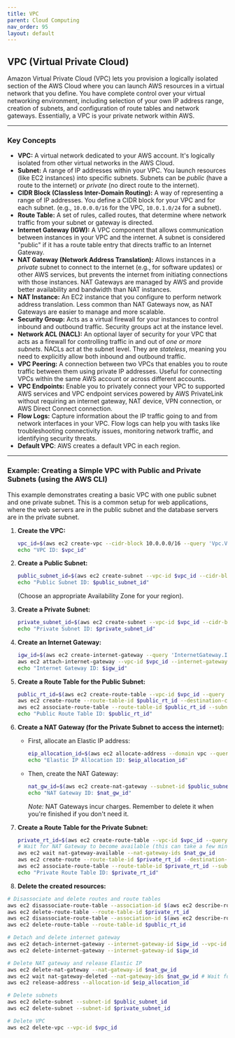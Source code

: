 ```yaml
---
title: VPC
parent: Cloud Computing
nav_order: 95
layout: default
---
```


## VPC (Virtual Private Cloud)

Amazon Virtual Private Cloud (VPC) lets you provision a logically isolated section of the AWS Cloud where you can launch AWS resources in a virtual network that you define. You have complete control over your virtual networking environment, including selection of your own IP address range, creation of subnets, and configuration of route tables and network gateways. Essentially, a VPC is your private network within AWS.

---

### Key Concepts

- **VPC:** A virtual network dedicated to your AWS account. It's logically isolated from other virtual networks in the AWS Cloud.
- **Subnet:** A range of IP addresses within your VPC. You launch resources (like EC2 instances) into specific subnets. Subnets can be _public_ (have a route to the internet) or _private_ (no direct route to the internet).
- **CIDR Block (Classless Inter-Domain Routing):** A way of representing a range of IP addresses. You define a CIDR block for your VPC and for each subnet. (e.g., `10.0.0.0/16` for the VPC, `10.0.1.0/24` for a subnet).
- **Route Table:** A set of rules, called routes, that determine where network traffic from your subnet or gateway is directed.
- **Internet Gateway (IGW):** A VPC component that allows communication between instances in your VPC and the internet. A subnet is considered "public" if it has a route table entry that directs traffic to an Internet Gateway.
- **NAT Gateway (Network Address Translation):** Allows instances in a _private_ subnet to connect to the internet (e.g., for software updates) or other AWS services, but prevents the internet from initiating connections with those instances. NAT Gateways are managed by AWS and provide better availability and bandwidth than NAT instances.
- **NAT Instance:** An EC2 instance that you configure to perform network address translation. Less common than NAT Gateways now, as NAT Gateways are easier to manage and more scalable.
- **Security Group:** Acts as a virtual firewall for your instances to control inbound and outbound traffic. Security groups act at the instance level.
- **Network ACL (NACL):** An optional layer of security for your VPC that acts as a firewall for controlling traffic in and out of _one or more subnets_. NACLs act at the subnet level. They are _stateless_, meaning you need to explicitly allow both inbound and outbound traffic.
- **VPC Peering:** A connection between two VPCs that enables you to route traffic between them using private IP addresses. Useful for connecting VPCs within the same AWS account or across different accounts.
- **VPC Endpoints:** Enable you to privately connect your VPC to supported AWS services and VPC endpoint services powered by AWS PrivateLink without requiring an internet gateway, NAT device, VPN connection, or AWS Direct Connect connection.
- **Flow Logs:** Capture information about the IP traffic going to and from network interfaces in your VPC. Flow logs can help you with tasks like troubleshooting connectivity issues, monitoring network traffic, and identifying security threats.
- **Default VPC**: AWS creates a default VPC in each region.

---

### Example: Creating a Simple VPC with Public and Private Subnets (using the AWS CLI)

This example demonstrates creating a basic VPC with one public subnet and one private subnet. This is a common setup for web applications, where the web servers are in the public subnet and the database servers are in the private subnet.

1.  **Create the VPC:**

    ```bash
    vpc_id=$(aws ec2 create-vpc --cidr-block 10.0.0.0/16 --query 'Vpc.VpcId' --output text)
    echo "VPC ID: $vpc_id"
    ```

2.  **Create a Public Subnet:**

    ```bash
    public_subnet_id=$(aws ec2 create-subnet --vpc-id $vpc_id --cidr-block 10.0.1.0/24 --availability-zone us-east-1a --query 'Subnet.SubnetId' --output text)
    echo "Public Subnet ID: $public_subnet_id"
    ```

    (Choose an appropriate Availability Zone for your region).

3.  **Create a Private Subnet:**

    ```bash
    private_subnet_id=$(aws ec2 create-subnet --vpc-id $vpc_id --cidr-block 10.0.2.0/24 --availability-zone us-east-1a --query 'Subnet.SubnetId' --output text)
    echo "Private Subnet ID: $private_subnet_id"
    ```

4.  **Create an Internet Gateway:**

    ```bash
    igw_id=$(aws ec2 create-internet-gateway --query 'InternetGateway.InternetGatewayId' --output text)
    aws ec2 attach-internet-gateway --vpc-id $vpc_id --internet-gateway-id $igw_id
    echo "Internet Gateway ID: $igw_id"
    ```

5.  **Create a Route Table for the Public Subnet:**

    ```bash
    public_rt_id=$(aws ec2 create-route-table --vpc-id $vpc_id --query 'RouteTable.RouteTableId' --output text)
    aws ec2 create-route --route-table-id $public_rt_id --destination-cidr-block 0.0.0.0/0 --gateway-id $igw_id
    aws ec2 associate-route-table --route-table-id $public_rt_id --subnet-id $public_subnet_id
    echo "Public Route Table ID: $public_rt_id"
    ```

6.  **Create a NAT Gateway (for the Private Subnet to access the internet):**

    - First, allocate an Elastic IP address:

      ```bash
      eip_allocation_id=$(aws ec2 allocate-address --domain vpc --query 'AllocationId' --output text)
      echo "Elastic IP Allocation ID: $eip_allocation_id"
      ```

    - Then, create the NAT Gateway:

      ```bash
      nat_gw_id=$(aws ec2 create-nat-gateway --subnet-id $public_subnet_id --allocation-id $eip_allocation_id --query 'NatGateway.NatGatewayId' --output text)
      echo "NAT Gateway ID: $nat_gw_id"
      ```

      _Note:_ NAT Gateways incur charges. Remember to delete it when you're finished if you don't need it.

7.  **Create a Route Table for the Private Subnet:**

    ```bash
    private_rt_id=$(aws ec2 create-route-table --vpc-id $vpc_id --query 'RouteTable.RouteTableId' --output text)
    # Wait for NAT Gateway to become available (this can take a few minutes):
    aws ec2 wait nat-gateway-available --nat-gateway-ids $nat_gw_id
    aws ec2 create-route --route-table-id $private_rt_id --destination-cidr-block 0.0.0.0/0 --nat-gateway-id $nat_gw_id
    aws ec2 associate-route-table --route-table-id $private_rt_id --subnet-id $private_subnet_id
    echo "Private Route Table ID: $private_rt_id"
    ```

8.  **Delete the created resources:**

```bash
# Disassociate and delete routes and route tables
aws ec2 disassociate-route-table --association-id $(aws ec2 describe-route-tables --route-table-ids $private_rt_id --query 'RouteTables[0].Associations[0].RouteTableAssociationId' --output text)
aws ec2 delete-route-table --route-table-id $private_rt_id
aws ec2 disassociate-route-table --association-id $(aws ec2 describe-route-tables --route-table-ids $public_rt_id --query 'RouteTables[0].Associations[0].RouteTableAssociationId' --output text)
aws ec2 delete-route-table --route-table-id $public_rt_id

# Detach and delete internet gateway
aws ec2 detach-internet-gateway --internet-gateway-id $igw_id --vpc-id $vpc_id
aws ec2 delete-internet-gateway --internet-gateway-id $igw_id

# Delete NAT gateway and release Elastic IP
aws ec2 delete-nat-gateway --nat-gateway-id $nat_gw_id
aws ec2 wait nat-gateway-deleted --nat-gateway-ids $nat_gw_id # Wait for deletion
aws ec2 release-address --allocation-id $eip_allocation_id

# Delete subnets
aws ec2 delete-subnet --subnet-id $public_subnet_id
aws ec2 delete-subnet --subnet-id $private_subnet_id

# Delete VPC
aws ec2 delete-vpc --vpc-id $vpc_id
```
